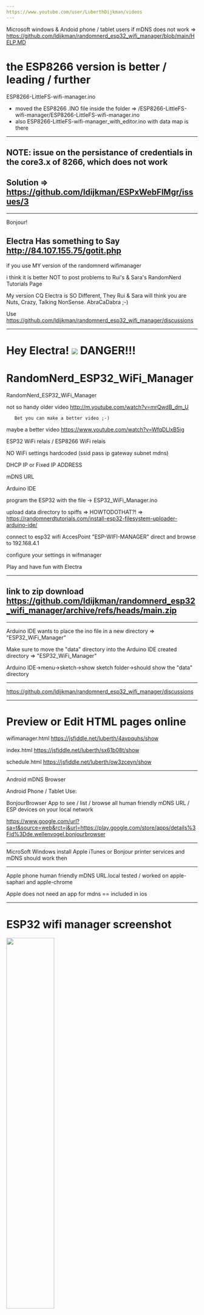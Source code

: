 ```yaml
---
https://www.youtube.com/user/LuberthDijkman/videos
---
```


Microsoft windows & Andoid phone / tablet users if mDNS does not work =>  https://github.com/ldijkman/randomnerd_esp32_wifi_manager/blob/main/HELP.MD

# the ESP8266 version is better / leading / further

ESP8266-LittleFS-wifi-manager.ino 
- moved the ESP8266 .INO file inside the folder => /ESP8266-LittleFS-wifi-manager/ESP8266-LittleFS-wifi-manager.ino
- also ESP8266-LittleFS-wifi-manager_with_editor.ino with data map is there

---

## NOTE: issue on the persistance of credentials in the core3.x of 8266, which does not work
## Solution => https://github.com/ldijkman/ESPxWebFlMgr/issues/3

---

Bonjour!

Electra Has something to Say http://84.107.155.75/gotit.php
---

if you use MY version of the randomnerd wifimanager

i think it is better NOT to post problems to Rui's & Sara's RandomNerd Tutorials Page

My version CQ Electra is SO Different, They Rui & Sara will think you are Nuts, Crazy, Talking NonSense. AbraCaDabra ;-)

Use https://github.com/ldijkman/randomnerd_esp32_wifi_manager/discussions

---

# Hey Electra! <img src="https://github.com/ldijkman/randomnerd_esp32_wifi_manager/blob/main/data/Electra_192x192.png"> DANGER!!!
# RandomNerd_ESP32_WiFi_Manager
RandomNerd_ESP32_WiFi_Manager

not so handy older video http://m.youtube.com/watch?v=mrQwdB_dm_U

       Bet you can make a better video ;-) 
       
maybe a better video https://www.youtube.com/watch?v=WfqDLlxB5ig



ESP32 WiFi relais / ESP8266 WiFi relais

NO WiFi settings hardcoded  (ssid pass ip gateway subnet mdns)

DHCP IP or Fixed IP ADDRESS

mDNS URL

Arduino IDE

program the ESP32 with the file -> ESP32_WiFi_Manager.ino

upload data directory to spiffs => HOWTODOTHAT?! => https://randomnerdtutorials.com/install-esp32-filesystem-uploader-arduino-ide/

connect to esp32 wifi AccesPoint "ESP-WIFI-MANAGER" direct and browse to 192.168.4.1

configure your settings in wifmanager

Play and have fun with Electra

---
## link to zip download https://github.com/ldijkman/randomnerd_esp32_wifi_manager/archive/refs/heads/main.zip

---

Arduino IDE wants to place the ino file in a new directory => "ESP32_WiFi_Manager"

Make sure to move the "data" directory into the Arduino IDE created directory => "ESP32_WiFi_Manager"

Arduino IDE->menu->sketch->show sketch folder->should show the "data" directory

---

https://github.com/ldijkman/randomnerd_esp32_wifi_manager/discussions

---

# Preview or Edit HTML pages online

wifimanager.html https://jsfiddle.net/luberth/4avpquhs/show

index.html https://jsfiddle.net/luberth/sx61b08t/show

schedule.html https://jsfiddle.net/luberth/ow3zceyn/show


---

Android mDNS Browser

Android  Phone / Tablet Use:

BonjourBrowser App to see / list / browse all human friendly mDNS URL / ESP devices on your local network 

https://www.google.com/url?sa=t&source=web&rct=j&url=https://play.google.com/store/apps/details%3Fid%3Dde.wellenvogel.bonjourbrowser

---

MicroSoft Windows install Apple iTunes or Bonjour printer services and mDNS should work then

---

Apple phone human friendly mDNS URL.local tested / worked on apple-saphari and apple-chrome

Apple does not need an app for mdns == included in ios

---

# ESP32 wifi manager screenshot

<img src="https://github.com/ldijkman/randomnerd_esp32_wifi_manager/blob/main/images/Screenshot_ESP32_WiFi_Manager.jpg" width="50%">

---

# Index.html

<img src="https://github.com/ldijkman/randomnerd_esp32_wifi_manager/blob/main/images/Screenshot_20220114-200120_Chrome.jpg" width="50%">

---

## Electra Schedule, Schedule Electra (not Working yet... Help?)

Easy set & overview and a load of switchtimes (more and better as most commercial paid programs/apps)

Each device its own schedule webpage

<b>not only for light switching but could also be handy for automated garden watering, Etcetra</b>

<img src="https://github.com/ldijkman/randomnerd_esp32_wifi_manager/blob/main/images/Screenshot_20220118-182856_Chrome.jpg">

---

# Android phone chrome  ≣  add to home screen

<img src="https://github.com/ldijkman/randomnerd_esp32_wifi_manager/blob/main/images/Screenshot_20220109-135523_One%20UI%20Home.jpg" width="30%">

# Android chrome ≣ add to home screen

---





Esp32 scan for other devices on the local network

Mdns scan on esp32 serial monitor scanstr html links to other devices in the network

Electra scans every 10 seconds to see what devices there are in the local network

if you add a new device => it will list a link to it on each devices webpage with a human friendly link

<img src="https://github.com/ldijkman/randomnerd_esp32_wifi_manager/blob/main/images/mdns_scan_html_links.jpg">

-

--

---
## Electra's Sneak Sleek Peek Preview, Future Up/Download, Edit, Delete

## OnLine InBrowser Manage Contents of LittleFS on ESP8266, FileManager

Wouldn't it be nice to change the feel, look, sound, taste, smell of Electra with different Skins

upload another html/css and make Electra look different?! or modify, hack or edit it online, inbrowser, yourself

<b>Can you do that with your ad bloaded or paid app? ;-)</b>

looks like it also does multifile upload if multi-selected files are dropped on dropzone

## https://github.com/ldijkman/ESPxWebFlMgr

<img src="https://github.com/ldijkman/randomnerd_esp32_wifi_manager/blob/main/images/20220122_053531.jpg">

## https://github.com/ldijkman/ESPxWebFlMgr

<img src="https://github.com/ldijkman/randomnerd_esp32_wifi_manager/blob/main/images/20220122_053548.jpg">

## https://github.com/ldijkman/ESPxWebFlMgr

---

# My Arduino IDE Settings for ESP32 4mb / 8mb

<img src="https://github.com/ldijkman/randomnerd_esp32_wifi_manager/blob/main/images/20220120_183555.jpg" width="50%">

---

# My Arduino IDE Settings for ESP8266 4mb

Need for Speed, ElectrA on Steroids => CPU Frequency: "160 MHz" foto says 80MHz

<img src="https://github.com/ldijkman/randomnerd_esp32_wifi_manager/blob/main/images/20220121_172823.jpg" width="50%">

Need for Speed, ElectrA on Steroids => CPU Frequency: "160 MHz" foto says 80MHz

---

# Electra's Heart will Beat on Next Devices

## Electra likes to have some BrainCells, 4MB makes her Happy

make sure some say 8mb but if its 8mbit, then it is 1MByte, Electra Says Bigger is Better, minimal 32mbit==4MByte 

---

## Wemos d1 mini pro wopping 128mbit=16MByte?
- https://www.wemos.cc/en/latest/d1/d1_mini_pro.html

![ESP8266_lolin_wemos_d1_mini_pro_128mbit_16MByte](https://user-images.githubusercontent.com/45427770/154620287-352f3651-5007-4757-b9ca-52d84d7eab6d.jpg)

---

HW-622 ESP8266 WIFI Relay Module Network Relay Module yunshan 32mbit==4MByte
SUX wifi AP password not as google yunshan123456780 == 1234567890 connects but no page on 192.168.4.1
very BAD silkscreen connection info
but if you know it, its a cheap chinese board with chinese crappy software and no description
needs a 3.3v ftdi programmer or esp01 programmer with wires
but Electra can make it great

![Diymore-ESP8266-ESP-12F-Wifi-Draadloze-Module-1-Kanaals-Relais-Shield-10A-Dc-7-30V jpg_Q90](https://user-images.githubusercontent.com/45427770/154747270-e167475f-ce83-48fb-911b-f499d40ffc8d.jpg)

---

# ESP8266 NodeMCU 32mbit=4MByte?

https://www.google.com/search?q=ESP8266+NodeMCU+4mb

![esp_8266_nodemcu](https://user-images.githubusercontent.com/45427770/154727553-0d2af6f9-0b45-4041-b24e-0cdb7f8bb81f.png)

---

# ESP8266 Wemos D1 Mini with Relais Shield 32mbit=4MByte? External Antenna?

https://www.google.com/search?q=ESP8266+Wemos+D1+Mini+4mb

![ESP8266_wemos_d1_mini_with_relais_shield](https://user-images.githubusercontent.com/45427770/154728351-c1fe09ac-c4fc-41a1-8446-5b5a63f87d41.png)

---
# ESP8266 sinilink relais ESP12F think 32mbit=4MByte?

https://templates.blakadder.com/sinilink_XY-WF36V.html

looks like there are 2 types in voltage

not sure if you can program it via usb => maybe ftdi esp01 via pcdb pad holes == i do not like that

had a look at the app == nah == Electra will be better in the future

https://www.google.com/search?q=xy-wf36v+sinilink+wifi


![xinilink](https://user-images.githubusercontent.com/45427770/154726742-0a345bae-076f-4f4a-a338-37a7a8403d5e.png)

---

ESP32 3Euro wifi I/O development board cheapest toy for many hours of fun or frustration for nerds

ESP32-WROOM-32E 32 Mbit == 4 MByte  think there are also 2byte/16mbit versions

EsP32 WROOM 38pin devkit https://www.google.com/search?q=EDP32+wroom+devkitc+38pin

ESP32-WROVER with 64 MBit == 8 MByte

ESP32 WROVER 38pin devkit https://www.google.com/search?q=EDP32+wrover+devkitc+38pin


![ESP32_Fingers (1)](https://user-images.githubusercontent.com/45427770/154620851-f51390e8-7447-4f58-b59b-a9d15d7fe159.jpeg)

Bit like a 1995 PC 486DX2 200Mhz with WiFi FingerNail Sized

# like next, and dont like it

## X-HX0293A

do not like that it has no usb connection

Needs an FTDI programmer at3.3v or esp01 programmer with some wires



ESP32 relay module 90...250~VAC

AC90-250V-1-CH-ESP32-Relay-Development-Board-Onboard-ESP32-WROOM-32E-WiFi-BLE-Module-RST jpg_Q90

![X-HX0293A](https://user-images.githubusercontent.com/45427770/154621619-bcb34f78-0423-4665-81c7-70e804298c67.jpg)


AC90-250V 1 CH ESP32 Relay Development Board Onboard ESP32-WROOM-32E WiFi BLE Module RST IO0 Button Relay Module

## WARNING!!! Do not Touch Electra with your bare hands!

## Contact With 110&tilde;VAC / 230&tilde;VAC versions of Electra Maybe a Shocking Experience

## Electra can Kill You!

<p align="center">

# A penny for sharing my thoughts

<img src="https://encrypted-tbn0.gstatic.com/images?q=tbn:ANd9GcRCn5P8yE7Nd7QBcKb9-JZbMWKPSwYT1weQpaY2tJaE9WUFU8bqQwYyLXvthWWqD4wZ_6s&usqp=CAU">

Http://paypal.me/LDijkman

</p>
...

..

.

Do Not Burn and Forget


---

Esp32 espressif the box == looks like it sells well == sold out 
https://esp32.com/viewforum.php?f=44&sid=488fe9512f2482e48533b0d931896541

https://esp32.com/viewtopic.php?f=44&t=25021

---

pi@raspberrypi:~ $ avahi-browse -r -all

# #MeToo #Electra

# Electra 4 YouToo!?

# Electra

Simple advanced home automation

each device a handy wifimanager config page, fixed, dhcp, mDNS, NTP, i/o, change settings from AP or STA mode

each device a human friendly URL http://kitchen,local    http://living.local etc

each device its webpage lists automaticly all other devices in the local network wit a link to its URL http://kitchen,local    http://living.local etc

each device  its own webpage (browse trough your house)

each device its on easy to set & overview timed settings (loads of timed settings possible)

Skins html/css for the main page editable uploadeble so create your own look for Electra / share your design?

each device its own filemanager/editor/upload/download

i must have forgot something => no ads, data privacy, no payments

![mosquito](https://user-images.githubusercontent.com/45427770/152668207-f400a39e-72a9-42c0-a6d2-412865e8dea2.jpeg)

### Electra is like normal people not a fan of MQTT Mosquitoes
but maybe, she has to live with them

Help Electra? https://github.com/ldijkman/randomnerd_esp32_wifi_manager/discussions !


Soon, The power of Electra wil run on a Gazilion devices ;-)

All you need is Electra!

impressive Espressif

Electra is a Star 370.64 Light Years Far in a Expanding Universe https://www.youtube.com/watch?v=9Lgf2VU_M70

---
https://www.youtube.com/user/LuberthDijkman/videos
---
